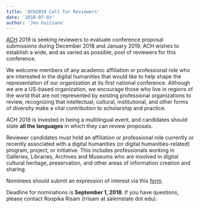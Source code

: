 ```yaml
---
title: 'ACH2019 Call for Reviewers'
date: '2018-07-03'
author: 'Jen Guiliano'
---
```

[<span style="font-weight: 400;">ACH</span>](http://ach.org/about-ach/)<span style="font-weight: 400;"> 2019 is seeking reviewers to evaluate conference proposal submissions during December 2018 and January 2019. ACH wishes to establish a wide, and as varied as possible, pool of reviewers for this conference. </span>

<span style="font-weight: 400;">We welcome members of any academic affiliation or professional role who are interested in the digital humanities that would like to help shape the representation of our organization at its first national conference. Although we are a US-based organization, we encourage those who live in regions of the world that are not represented by existing professional organizations to review, recognizing that intellectual, cultural, institutional, and other forms of diversity make a vital contribution to scholarship and practice.</span>

<span style="font-weight: 400;">ACH 2019 is invested in being a multilingual event, and candidates should state </span>**all the languages**<span style="font-weight: 400;"> in which they can review proposals.</span>

<span style="font-weight: 400;">Reviewer candidates must hold an affiliation or professional role currently or recently associated with a digital humanities (or digital humanities-related) program, project, or initiative. This includes professionals working in Galleries, Libraries, Archives and Museums who are involved in digital cultural heritage, preservation, and other areas of information creation and sharing.</span>

<span style="font-weight: 400;">Nominees should submit an expression of interest via this [form](https://goo.gl/forms/mnX6nI1LUeNCLeP52).</span>

<span style="font-weight: 400;">Deadline for nominations is </span>**September 1, 2018**<span style="font-weight: 400;">. If you have questions, please contact Roopika Risam (rrisam at salemstate dot edu).</span>